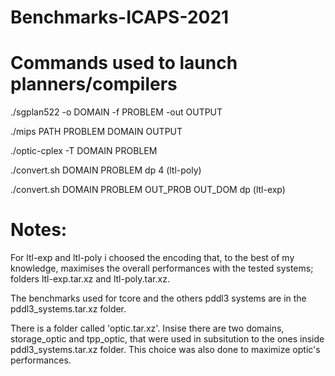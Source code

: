 # Benchmarks-ICAPS-2021

# Commands used to launch planners/compilers

./sgplan522 -o DOMAIN -f PROBLEM -out OUTPUT

./mips PATH PROBLEM DOMAIN OUTPUT

./optic-cplex -T DOMAIN PROBLEM

./convert.sh DOMAIN PROBLEM dp 4 (ltl-poly)

./convert.sh DOMAIN PROBLEM OUT_PROB OUT_DOM dp (ltl-exp)

# Notes:

For ltl-exp and ltl-poly i choosed the encoding that, to the best of my knowledge, maximises the overall performances with the tested systems; folders ltl-exp.tar.xz and ltl-poly.tar.xz.

The benchmarks used for tcore and the others pddl3 systems are in the pddl3_systems.tar.xz folder.

There is a folder called 'optic.tar.xz'. Insise there are two domains, storage_optic and tpp_optic, that were used in subsitution to the ones inside pddl3_systems.tar.xz folder. This choice was also done to maximize optic's performances.
